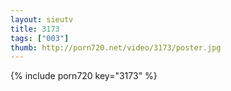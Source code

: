 ```yaml
--- 
layout: sieutv
title: 3173
tags: ["003"]
thumb: http://porn720.net/video/3173/poster.jpg
---
```

{% include porn720 key="3173" %} 
